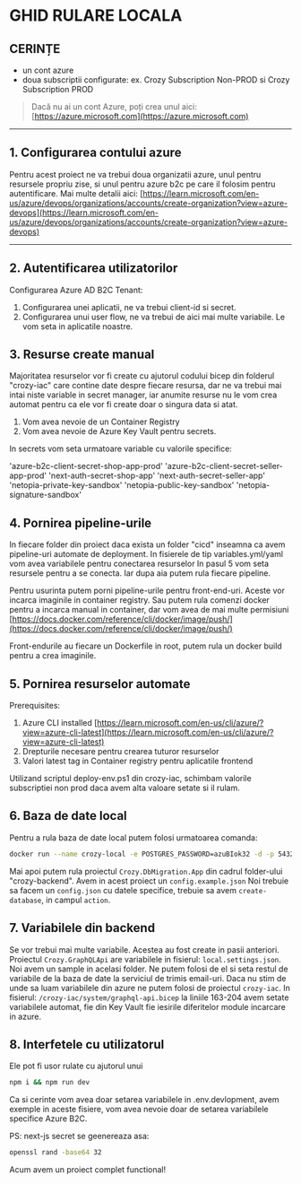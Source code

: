 # GHID RULARE LOCALA

## CERINȚE

- un cont azure
- doua subscriptii configurate: ex. Crozy Subscription Non-PROD si Crozy Subscription PROD

> Dacă nu ai un cont Azure, poți crea unul aici: [https://azure.microsoft.com](https://azure.microsoft.com)

---

## 1. Configurarea contului azure

Pentru acest proiect ne va trebui doua organizatii azure, unul pentru resursele propriu zise, si unul pentru azure b2c pe care il folosim pentru autentificare. Mai multe detalii aici: [https://learn.microsoft.com/en-us/azure/devops/organizations/accounts/create-organization?view=azure-devops](https://learn.microsoft.com/en-us/azure/devops/organizations/accounts/create-organization?view=azure-devops)

---

## 2. Autentificarea utilizatorilor

Configurarea Azure AD B2C Tenant:
1. Configurarea unei aplicatii, ne va trebui client-id si secret.
2. Configurarea unui user flow, ne va trebui de aici mai multe variabile. Le vom seta in aplicatile noastre.

## 3. Resurse create manual

Majoritatea resurselor vor fi create cu ajutorul codului bicep din folderul "crozy-iac" care contine date despre fiecare resursa, dar ne va trebui mai intai niste variable in secret manager, iar anumite resurse nu le vom crea automat pentru ca ele vor fi create doar o singura data si atat.

1. Vom avea nevoie de un Container Registry
2. Vom avea nevoie de Azure Key Vault pentru secrets.

In secrets vom seta urmatoare variable cu valorile specifice:

'azure-b2c-client-secret-shop-app-prod'
'azure-b2c-client-secret-seller-app-prod'
'next-auth-secret-shop-app'
'next-auth-secret-seller-app'
'netopia-private-key-sandbox'
'netopia-public-key-sandbox'
'netopia-signature-sandbox'

## 4. Pornirea pipeline-urile

In fiecare folder din proiect daca exista un folder "cicd" inseamna ca avem pipeline-uri automate de deployment.
In fisierele de tip variables.yml/yaml vom avea variabilele pentru conectarea resurselor
In pasul 5 vom seta resursele pentru a se conecta. Iar dupa aia putem rula fiecare pipeline.

Pentru usurinta putem porni pipeline-urile pentru front-end-uri. Aceste vor incarca imaginile in container registry.
Sau putem rula comenzi docker pentru a incarca manual in container, dar vom avea de mai multe permisiuni [https://docs.docker.com/reference/cli/docker/image/push/](https://docs.docker.com/reference/cli/docker/image/push/)

Front-endurile au fiecare un Dockerfile in root, putem rula un docker build pentru a crea imaginile.

## 5. Pornirea resurselor automate

Prerequisites: 

1. Azure CLI installed [https://learn.microsoft.com/en-us/cli/azure/?view=azure-cli-latest](https://learn.microsoft.com/en-us/cli/azure/?view=azure-cli-latest)
2. Drepturile necesare pentru crearea tuturor resurselor
3. Valori latest tag in Container registry pentru aplicatile frontend

Utilizand scriptul deploy-env.ps1 din crozy-iac, schimbam valorile subscriptiei non prod daca avem alta valoare setate si il rulam.

## 6. Baza de date local

Pentru a rula baza de date local putem folosi urmatoarea comanda:
```bash
docker run --name crozy-local -e POSTGRES_PASSWORD=azuBIok32 -d -p 5432:5432 postgres
```

Mai apoi putem rula proiectul `Crozy.DbMigration.App` din cadrul folder-ului "crozy-backend". Avem in acest proiect un `config.example.json` 
Noi trebuie sa facem un `config.json` cu datele specifice, trebuie sa avem `create-database`, in campul `action`.

## 7. Variabilele din backend

Se vor trebui mai multe variabile. Acestea au fost create in pasii anteriori. Proiectul `Crozy.GraphQLApi` are variabilele in fisierul:
`local.settings.json`. Noi avem un sample in acelasi folder. Ne putem folosi de el si seta restul de variabile de la baza de date la serviciul de trimis email-uri. Daca nu stim de unde sa luam variabilele din azure ne putem folosi de proiectul `crozy-iac`. In fisierul: `/crozy-iac/system/graphql-api.bicep` la liniile 163-204 avem setate variabilele automat, fie din Key Vault fie iesirile diferitelor module incarcare in azure.

## 8. Interfetele cu utilizatorul

Ele pot fi usor rulate cu ajutorul unui
```bash
npm i && npm run dev
```

Ca si cerinte vom avea doar setarea variabilele in .env.devlopment, avem exemple in aceste fisiere, vom avea nevoie doar de setarea variabilele specifice Azure B2C.

PS: next-js secret se geenereaza asa:
```bash
openssl rand -base64 32
```

Acum avem un proiect complet functional!